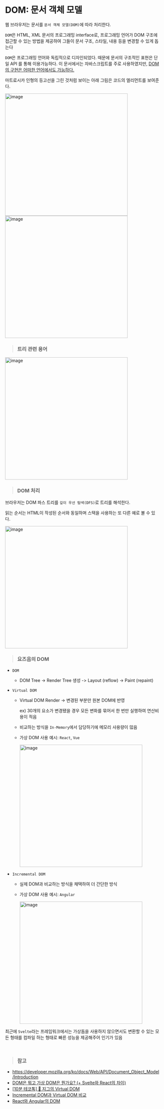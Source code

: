 # DOM: 문서 객체 모델

웹 브라우저는 문서를 `문서 객체 모델(DOM)`에 따라 처리한다.

`DOM`은 HTML, XML 문서의 프로그래밍 interface로, 프로그래밍 언어가 DOM 구조에 접근할 수 있는 방법을 제공하여 그들이 문서 구조, 스타일, 내용 등을 변경할 수 있게 돕는다

`DOM`은 프로그래밍 언어와 독립적으로 디자인되었다. 때문에 문서의 구조적인 표현은 단일 API 를 통해 이용가능하다. 이 문서에서는 자바스크립트를 주로 사용하였지만, <u>DOM의 구현은 어떠한 언어에서도 가능하다.</u>

마트료시카 인형의 등고선을 그린 것처럼 보이는 아래 그림은 코드의 엘리먼트를 보여준다.

<img width="400" alt="image" src="https://user-images.githubusercontent.com/91880235/180338436-86cede5f-5338-4e73-bdc7-54832841456e.png">

<img width="400" alt="image" src="https://user-images.githubusercontent.com/91880235/180338446-09d42d98-3d5d-477b-89c2-2e4cc68d0bff.png">

<br>

> ### 트리 관련 용어
<img width="400" alt="image" src="https://user-images.githubusercontent.com/91880235/180338661-8007f677-cc6e-4985-8e0d-0b7b0348e014.png">

<br>

> ### DOM 처리
브라우저는 DOM 파스 트리를 `깊이 우선 탐색(DFS)`로 트리를 해석한다. 

읽는 순서는 HTML이 작성된 순서와 동일하며 스택을 사용하는 또 다른 예로 볼 수 있다.

<img width="400" alt="image" src="https://user-images.githubusercontent.com/91880235/180338618-f8becf57-d830-41f5-862b-774b7d86aaa8.png">

<br>

> ### 요즈음의 DOM
- `DOM`
  - DOM Tree -> Render Tree 생성 -> Layout (reflow) -> Paint (repaint)
- `Virtual DOM`
  - Virtual DOM Render -> 변경된 부분만 원본 DOM에 반영
    
    ex) 30개의 요소가 변경됐을 경우 모든 변화를 묶어서 한 번만 실행하여 연산비용이 적음
  - 비교하는 방식을 `In-Memory`에서 담당하기에 메모리 사용량이 많음
  - 가상 DOM 사용 예시: `React`, `Vue`

    <img width="400" alt="image" src="https://user-images.githubusercontent.com/91880235/180341236-d52a3e02-59b6-4754-abc0-9d9413a2747b.png">

- `Incremental DOM`
  - 실제 DOM과 비교하는 방식을 채택하여 더 간단한 방식
  - 가상 DOM 사용 예시: `Angular`

    <img width="400" alt="image" src="https://user-images.githubusercontent.com/91880235/180341702-8442f0a4-09cd-4f9e-aecd-3d0f1f8f0e01.png">

최근에 `Svelte`라는 프레임워크에서는 가상돔을 사용하지 않으면서도 변환할 수 있는 모든 형태를 컴파일 하는 형태로 빠른 성능을 제공해주어 인기가 있음




<br>

> ### 참고
- https://developer.mozilla.org/ko/docs/Web/API/Document_Object_Model/Introduction
- [DOM은 뭐고 가상 DOM은 뭔가요? (+ Svelte와 React의 차이)](https://www.youtube.com/watch?v=1ojA5mLWts8)
- [[10분 테코톡] 🥁 지그의 Virtual DOM
](https://www.youtube.com/watch?v=PN_WmsgbQCo)
- [Incremental DOM과 Virtual DOM 비교](https://ui.toast.com/weekly-pick/ko_20210819)
- [React와 Angular의 DOM](https://steadev.tistory.com/88)